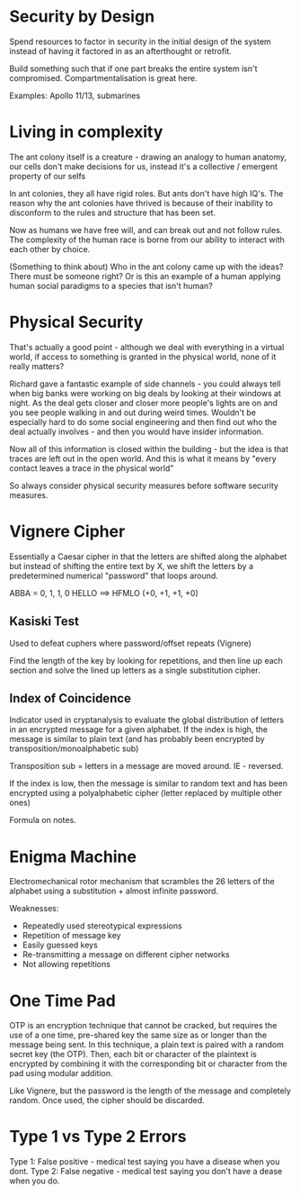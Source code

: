 # Security by Design
Spend resources to factor in security in the initial design of the system instead of
having it factored in as an afterthought or retrofit.

Build something such that if one part breaks the entire system isn't compromised.
Compartmentalisation is great here.

Examples: Apollo 11/13, submarines

# Living in complexity
The ant colony itself is a creature - drawing an analogy to human anatomy, our cells
don't make decisions for us, instead it's a collective / emergent property of our selfs

In ant colonies, they all have rigid roles. But ants don't have high IQ's. The reason
why the ant colonies have thrived is because of their inability to disconform to the
rules and structure that has been set.

Now as humans we have free will, and can break out and not follow rules. The complexity
of the human race is borne from our ability to interact with each other by choice.

(Something to think about) Who in the ant colony came up with the ideas? There must be
someone right? Or is this an example of a human applying human social paradigms to a
species that isn't human?

# Physical Security
That's actually a good point - although we deal with everything in a virtual world, 
if access to something is granted in the physical world, none of it really matters?

Richard gave a fantastic example of side channels - you could always tell when big
banks were working on big deals by looking at their windows at night. As the deal gets
closer and closer more people's lights are on and you see people walking in and out
during weird times. Wouldn't be especially hard to do some social engineering and then
find out who the deal actually involves - and then you would have insider information.

Now all of this information is closed within the building - but the idea is that traces
are left out in the open world. And this is what it means by "every contact leaves a
trace in the physical world"

So always consider physical security measures before software security measures.

# Vignere Cipher
Essentially a Caesar cipher in that the letters are shifted along the alphabet but
instead of shifting the entire text by X, we shift the letters by a predetermined
numerical "password" that loops around.

ABBA = 0, 1, 1, 0
HELLO ==> HFMLO
(+0, +1, +1, +0)

## Kasiski Test
Used to defeat cuphers where password/offset repeats (Vignere) 

Find the length of the key by looking for repetitions, and then line up each section
and solve the lined up letters as a single substitution cipher.

<!--TODO-->
## Index of Coincidence
Indicator used in cryptanalysis to evaluate the global distribution of letters in an
encrypted message for a given alphabet. If the index is high, the message is similar
to plain text (and has probably been encrypted by transposition/monoalphabetic sub)

Transposition sub = letters in a message are moved around. IE - reversed.

If the index is low, then the message is similar to random text and has been encrypted
using a polyalphabetic cipher (letter replaced by multiple other ones)

Formula on notes.

<!--TODO-->
# Enigma Machine
Electromechanical rotor mechanism that scrambles the 26 letters of the alphabet using
a substitution + almost infinite password.

Weaknesses:
- Repeatedly used stereotypical expressions
- Repetition of message key
- Easily guessed keys
- Re-transmitting a message on different cipher networks
- Not allowing repetitions

<!-- TODO -->
# One Time Pad
OTP is an encryption technique that cannot be cracked, but requires the use of a one
time, pre-shared key the same size as or longer than the message being sent. In this
technique, a plain text is paired with a random secret key (the OTP). Then, each bit
or character of the plaintext is encrypted by combining it with the corresponding bit
or character from the pad using modular addition.

Like Vignere, but the password is the length of the message and completely random.
Once used, the cipher should be discarded.

# Type 1 vs Type 2 Errors
Type 1: False positive - medical test saying you have a disease when you dont.
Type 2: False negative - medical test saying you don't have a dease when you do.

